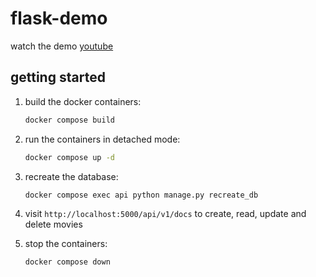 # flask-demo
watch the demo [youtube](https://youtube.com)

## getting started
1. build the docker containers:

    ```sh
    docker compose build
    ```

2. run the containers in detached mode:

    ```sh
    docker compose up -d
    ```

3. recreate the database:

    ```sh
    docker compose exec api python manage.py recreate_db
    ```

4. visit `http://localhost:5000/api/v1/docs` to create, read, update and delete movies

5. stop the containers:

    ```sh
    docker compose down
    ```